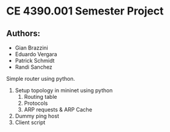 <h1>CE 4390.001 Semester Project</h1>

<h2>Authors:</h2>
<ul>	<li>Gian Brazzini</li>
	<li>Eduardo Vergara</li>
	<li>Patrick Schmidt</li>
	<li>Randi Sanchez</li>
</ul>

Simple router using python.
1. Setup topology in mininet using python
	1. Routing table
	2. Protocols
	3. ARP requests & ARP Cache
2. Dummy ping host
3. Client script

